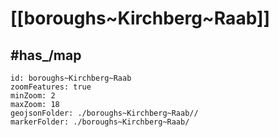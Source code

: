 # [[boroughs~Kirchberg~Raab]] 


## #has_/map  



```leaflet
id: boroughs~Kirchberg~Raab
zoomFeatures: true 
minZoom: 2 
maxZoom: 18
geojsonFolder: ./boroughs~Kirchberg~Raab//
markerFolder: ./boroughs~Kirchberg~Raab/
```
